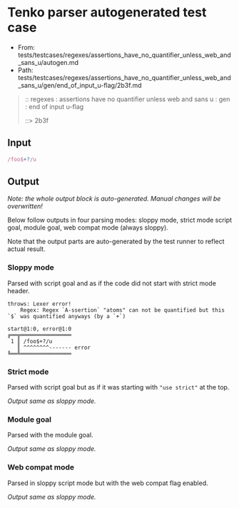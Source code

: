 # Tenko parser autogenerated test case

- From: tests/testcases/regexes/assertions_have_no_quantifier_unless_web_and_sans_u/autogen.md
- Path: tests/testcases/regexes/assertions_have_no_quantifier_unless_web_and_sans_u/gen/end_of_input_u-flag/2b3f.md

> :: regexes : assertions have no quantifier unless web and sans u : gen : end of input u-flag
>
> ::> 2b3f

## Input


`````js
/foo$+?/u
`````

## Output

_Note: the whole output block is auto-generated. Manual changes will be overwritten!_

Below follow outputs in four parsing modes: sloppy mode, strict mode script goal, module goal, web compat mode (always sloppy).

Note that the output parts are auto-generated by the test runner to reflect actual result.

### Sloppy mode

Parsed with script goal and as if the code did not start with strict mode header.

`````
throws: Lexer error!
    Regex: Regex `A-ssertion` "atoms" can not be quantified but this `$` was quantified anyways (by a `+`)

start@1:0, error@1:0
╔══╦════════════════
 1 ║ /foo$+?/u
   ║ ^^^^^^^^------- error
╚══╩════════════════

`````

### Strict mode

Parsed with script goal but as if it was starting with `"use strict"` at the top.

_Output same as sloppy mode._

### Module goal

Parsed with the module goal.

_Output same as sloppy mode._

### Web compat mode

Parsed in sloppy script mode but with the web compat flag enabled.

_Output same as sloppy mode._
